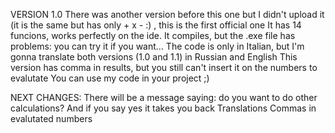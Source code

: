 VERSION 1.0 
There was another version before this one but I didn't upload it (it is the same but has only + x - :) , this is the first official one 
It has 14 funcions, works perfectly on the ide. It compiles, but the .exe file has problems: you can try it if you want... 
The code is only in Italian, but I'm gonna translate both versions (1.0 and 1.1) in Russian and English 
This version has comma in results, but you still can't insert it on the numbers to evalutate
You can use my code in your project ;)

NEXT CHANGES:
There will be a message saying: do you want to do other calculations? And if you say yes it takes you back
Translations
Commas in evalutated numbers
